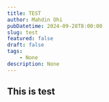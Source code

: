 ```yaml
---
title: TEST
author: Mahdin Ohi
pubDatetime: 2024-09-28T8:00:00
slug: test
featured: false
draft: false
tags:
    - None
description: None
---
```


## This is test